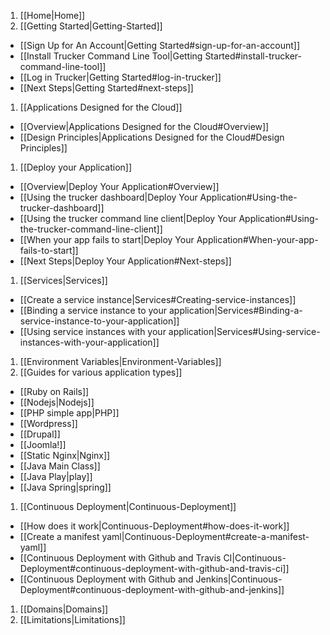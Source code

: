 1. [[Home|Home]]
1. [[Getting Started|Getting-Started]]
  * [[Sign Up for An Account|Getting Started#sign-up-for-an-account]]
  * [[Install Trucker Command Line Tool|Getting Started#install-trucker-command-line-tool]]
  * [[Log in Trucker|Getting Started#log-in-trucker]]
  * [[Next Steps|Getting Started#next-steps]]
1. [[Applications Designed for the Cloud]]
  * [[Overview|Applications Designed for the Cloud#Overview]]
  * [[Design Principles|Applications Designed for the Cloud#Design Principles]]
1. [[Deploy your Application]]
  * [[Overview|Deploy Your Application#Overview]]
  * [[Using the trucker dashboard|Deploy Your Application#Using-the-trucker-dashboard]]
  * [[Using the trucker command line client|Deploy Your Application#Using-the-trucker-command-line-client]]
  * [[When your app fails to start|Deploy Your Application#When-your-app-fails-to-start]]
  * [[Next Steps|Deploy Your Application#Next-steps]]
1. [[Services|Services]]
  * [[Create a service instance|Services#Creating-service-instances]]
  * [[Binding a service instance to your application|Services#Binding-a-service-instance-to-your-application]]
  * [[Using service instances with your application|Services#Using-service-instances-with-your-application]]
1. [[Environment Variables|Environment-Variables]]
1. [[Guides for various application types]]
  * [[Ruby on Rails]]
  * [[Nodejs|Nodejs]]
  * [[PHP simple app|PHP]] 
  * [[Wordpress]]
  * [[Drupal]]
  * [[Joomla!]]
  * [[Static Nginx|Nginx]]
  * [[Java Main Class]]
  * [[Java Play|play]]
  * [[Java Spring|spring]]
1. [[Continuous Deployment|Continuous-Deployment]]
  * [[How does it work|Continuous-Deployment#how-does-it-work]]
  * [[Create a manifest yaml|Continuous-Deployment#create-a-manifest-yaml]]
  * [[Continuous Deployment with Github and Travis CI|Continuous-Deployment#continuous-deployment-with-github-and-travis-ci]]
  * [[Continuous Deployment with Github and Jenkins|Continuous-Deployment#continuous-deployment-with-github-and-jenkins]]
1. [[Domains|Domains]]
1. [[Limitations|Limitations]]
